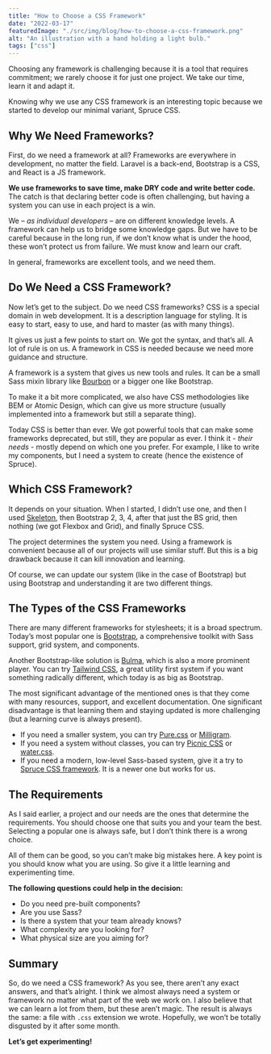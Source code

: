 ```yaml
---
title: "How to Choose a CSS Framework"
date: "2022-03-17"
featuredImage: "./src/img/blog/how-to-choose-a-css-framework.png"
alt: "An illustration with a hand holding a light bulb."
tags: ["css"]
---
```


<p class="lead">Choosing any framework is challenging because it is a tool that requires commitment; we rarely choose it for just one project. We take our time, learn it and adapt it.</p>

Knowing why we use any CSS framework is an interesting topic because we started to develop our minimal variant, Spruce CSS.

## Why We Need Frameworks?

First, do we need a framework at all? Frameworks are everywhere in development, no matter the field. Laravel is a back-end, Bootstrap is a CSS, and React is a JS framework.

**We use frameworks to save time, make DRY code and write better code.** The catch is that declaring better code is often challenging, but having a system you can use in each project is a win.

We – *as individual developers* – are on different knowledge levels. A framework can help us to bridge some knowledge gaps. But we have to be careful because in the long run, if we don’t know what is under the hood, these won’t protect us from failure. We must know and learn our craft.

In general, frameworks are excellent tools, and we need them.

## Do We Need a CSS Framework?

Now let’s get to the subject. Do we need CSS frameworks? CSS is a special domain in web development. It is a description language for styling. It is easy to start, easy to use, and hard to master (as with many things).

It gives us just a few points to start on. We got the syntax, and that’s all. A lot of rule is on us. A framework in CSS is needed because we need more guidance and structure.

A framework is a system that gives us new tools and rules. It can be a small Sass mixin library like [Bourbon](https://www.bourbon.io/) or a bigger one like Bootstrap.

To make it a bit more complicated, we also have CSS methodologies like BEM or Atomic Design, which can give us more structure (usually implemented into a framework but still a separate thing).

Today CSS is better than ever. We got powerful tools that can make some frameworks deprecated, but still, they are popular as ever. I think it - *their needs* - mostly depend on which one you prefer. For example, I like to write my components, but I need a system to create (hence the existence of Spruce).

## Which CSS Framework?

It depends on your situation. When I started, I didn’t use one, and then I used [Skeleton](http://getskeleton.com/
), then Bootstrap 2, 3, 4, after that just the BS grid, then nothing (we got Flexbox and Grid), and finally Spruce CSS.

The project determines the system you need. Using a framework is convenient because all of our projects will use similar stuff. But this is a big drawback because it can kill innovation and learning.

Of course, we can update our system (like in the case of Bootstrap) but using Bootstrap and understanding it are two different things.

## The Types of the CSS Frameworks

There are many different frameworks for stylesheets; it is a broad spectrum. Today’s most popular one is [Bootstrap](https://getbootstrap.com/), a comprehensive toolkit with Sass support, grid system, and components.

Another Bootstrap-like solution is [Bulma](https://bulma.io/), which is also a more prominent player. You can try [Tailwind CSS](https://tailwindcss.com/), a great utility first system if you want something radically different, which today is as big as Bootstrap.

The most significant advantage of the mentioned ones is that they come with many resources, support, and excellent documentation. One significant disadvantage is that learning them and staying updated is more challenging (but a learning curve is always present).

- If you need a smaller system, you can try [Pure.css](https://purecss.io/
) or [Milligram](https://milligram.io/).
- If you need a system without classes, you can try [Picnic CSS](https://picnicss.com/) or [water.css](https://github.com/kognise/water.css).
- If you need a modern, low-level Sass-based system, give it a try to [Spruce CSS framework](https://sprucecss.com/docs/getting-started/introduction). It is a newer one but works for us.

## The Requirements

As I said earlier, a project and our needs are the ones that determine the requirements. You should choose one that suits you and your team the best. Selecting a popular one is always safe, but I don’t think there is a wrong choice.

All of them can be good, so you can’t make big mistakes here. A key point is you should know what you are using. So give it a little learning and experimenting time.

**The following questions could help in the decision:**

- Do you need pre-built components?
- Are you use Sass?
- Is there a system that your team already knows?
- What complexity are you looking for?
- What physical size are you aiming for?

## Summary

So, do we need a CSS framework? As you see, there aren’t any exact answers, and that’s alright. I think we almost always need a system or framework no matter what part of the web we work on. I also believe that we can learn a lot from them, but these aren’t magic. The result is always the same: a file with `.css` extension we wrote. Hopefully, we won’t be totally disgusted by it after some month.

**Let’s get experimenting!**
